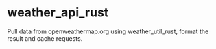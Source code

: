 # weather_api_rust
Pull data from openweathermap.org using weather_util_rust, format the result and cache requests.
